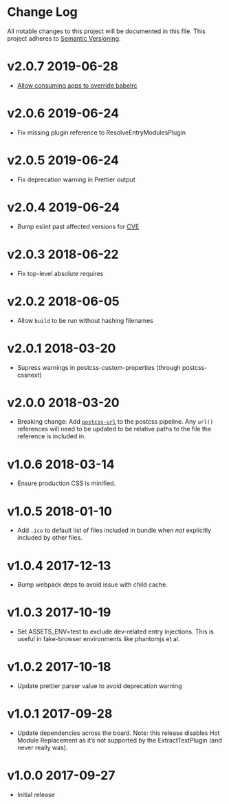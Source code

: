 # Change Log

All notable changes to this project will be documented in this file.
This project adheres to [Semantic Versioning](http://semver.org/).

# v2.0.7 2019-06-28

* [Allow consuming apps to override babelrc](https://github.com/icelab/icelab-assets/pull/15)

# v2.0.6 2019-06-24

* Fix missing plugin reference to ResolveEntryModulesPlugin

# v2.0.5 2019-06-24

* Fix deprecation warning in Prettier output

# v2.0.4 2019-06-24

* Bump eslint past affected versions for [CVE](https://snyk.io/vuln/npm:eslint:20180222)

# v2.0.3 2018-06-22

* Fix top-level absolute requires

# v2.0.2 2018-06-05

* Allow `build` to be run without hashing filenames

# v2.0.1 2018-03-20

* Supress warnings in postcss-custom-properties (through postcss-cssnext)

# v2.0.0 2018-03-20

* Breaking change: Add [`postcss-url`](https://github.com/postcss/postcss-url) to the postcss pipeline. Any `url()` references will need to be updated to be relative paths to the file the reference is included in.

# v1.0.6 2018-03-14

* Ensure production CSS is minified.

# v1.0.5 2018-01-10

* Add `.ico` to default list of files included in bundle when *not* explicitly included by other files.

# v1.0.4 2017-12-13

* Bump webpack deps to avoid issue with child cache.

# v1.0.3 2017-10-19

* Set ASSETS_ENV=test to exclude dev-related entry injections. This is useful in fake-browser environments like phantomjs et al.

# v1.0.2 2017-10-18

* Update prettier parser value to avoid deprecation warning

# v1.0.1 2017-09-28

* Update dependencies across the board. Note: this release disables Hot Module Replacement as it’s not supported by the ExtractTextPlugin (and never really was).

# v1.0.0 2017-09-27

* Initial release
